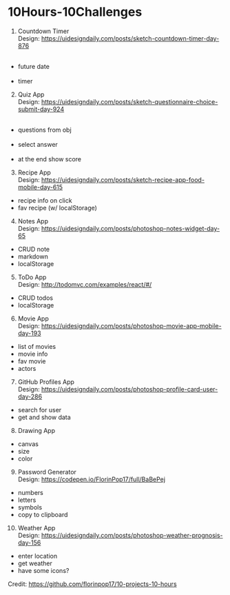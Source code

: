 # 10Hours-10Challenges

1. Countdown Timer<br />
Design: https://uidesigndaily.com/posts/sketch-countdown-timer-day-876
<ul>
  &nbsp <li>future date</li>
  &nbsp <li>  timer</li>
</ul>

2. Quiz App<br />
Design: https://uidesigndaily.com/posts/sketch-questionnaire-choice-submit-day-924
<ul>
  &nbsp <li>questions from obj</li>
  &nbsp <li>select answer</li>
  &nbsp <li>at the end show score</li>
</ul>

3. Recipe App<br />
Design: https://uidesigndaily.com/posts/sketch-recipe-app-food-mobile-day-615
<ul>
  <li>recipe info on click</li>
  <li>fav recipe (w/ localStorage)</li>
</ul>

4. Notes App<br />
Design: https://uidesigndaily.com/posts/photoshop-notes-widget-day-65
<ul>
  <li>CRUD note</li>
  <li>markdown</li>
  <li>localStorage</li>
</ul>

5. ToDo App<br />
Design: http://todomvc.com/examples/react/#/
<ul>
  <li>CRUD todos</li>
  <li>localStorage</li>
</ul>

6. Movie App<br />
Design: https://uidesigndaily.com/posts/photoshop-movie-app-mobile-day-193
<ul>
  <li>list of movies</li>
  <li>movie info</li>
  <li>fav movie</li>
  <li>actors</li>
</ul>

7. GitHub Profiles App<br />
Design: https://uidesigndaily.com/posts/photoshop-profile-card-user-day-286
<ul>
  <li>search for user</li>
  <li>get and show data</li>
</ul>

8. Drawing App<br />
<ul>
  <li>canvas</li>
  <li>size</li>
  <li>color</li>
</ul>

9. Password Generator<br />
Design: https://codepen.io/FlorinPop17/full/BaBePej
<ul>
  <li>numbers</li>
  <li>letters</li>
  <li>symbols</li>
  <li>copy to clipboard</li>
</ul>

10. Weather App<br />
Design: https://uidesigndaily.com/posts/photoshop-weather-prognosis-day-156
<ul>
  <li>enter location</li>
  <li>get weather</li>
  <li>have some icons?</li>
</ul>

Credit: https://github.com/florinpop17/10-projects-10-hours
